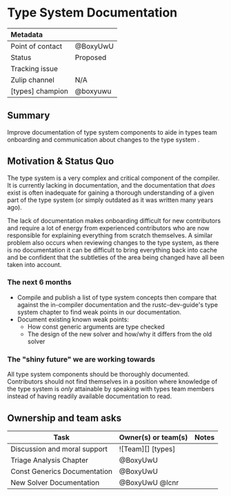# Type System Documentation

| Metadata         |          |
|:-----------------|----------|
| Point of contact | @BoxyUwU |
| Status           | Proposed |
| Tracking issue   |          |
| Zulip channel    | N/A      |
| [types] champion | @boxyuwu |
## Summary

Improve documentation of type system components to aide in types team onboarding and communication about changes to the type system .

## Motivation & Status Quo

The type system is a very complex and critical component of the compiler. It is currently lacking in documentation, and the documentation that *does* exist is often inadequate for gaining a thorough understanding of a given part of the type system (or simply outdated as it was written many years ago).

The lack of documentation makes onboarding difficult for new contributors and require a lot of energy from experienced contributors who are now responsible for explaining everything from scratch themselves. A similar problem also occurs when reviewing changes to the type system, as there is no documentation it can be difficult to bring everything back into cache and be confident that the subtleties of the area being changed have all been taken into account.

### The next 6 months

- Compile and publish a list of type system concepts then compare that against the in-compiler documentation and the rustc-dev-guide's type system chapter to find weak points in our documentation.
- Document existing known weak points:
    - How const generic arguments are type checked
    - The design of the new solver and how/why it differs from the old solver

### The "shiny future" we are working towards

All type system components should be thoroughly documented. Contributors should not find themselves in a position where knowledge of the type system is *only* attainable by speaking with types team members instead of having readily available documentation to read.

## Ownership and team asks

| Task                         | Owner(s) or team(s) | Notes |
|------------------------------|---------------------|-------|
| Discussion and moral support | ![Team][] [types]   |       |
| Triage Analysis Chapter      | @BoxyUwU            |       |
| Const Generics Documentation | @BoxyUwU            |       |
| New Solver Documentation     | @BoxyUwU @lcnr      |       |
